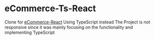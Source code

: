 # eCommerce-Ts-React
Clone for [eCommerce-React](https://react-abanon-ecommerce.netlify.app/) Using TypeScript instead
The Project is not responsive since it was mainly focusing on the functionality and implementing TypeScript
